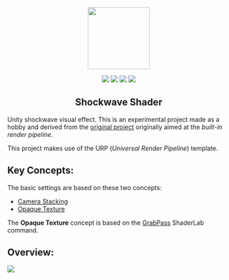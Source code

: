 <p align="center">
<img src="https://github.com/SlideZero/icons-logos/blob/main/Unity/unity-tab-square-white.png" width="140"/>
</p>

<p align="center">
<img src="https://img.shields.io/badge/Unity-2020.1.2-lightgrey"/> <img src="https://img.shields.io/badge/Template-URP-brightgreen"/> <img src="https://img.shields.io/badge/Feature-Shader_Graph-blue"/> <img src="https://img.shields.io/badge/Status-Experimental-red"/>
</p>

<h2 align="center">Shockwave Shader</h2>

Unity shockwave visual effect. This is an experimental project made as a hobby and derived from the [original project](https://github.com/SlideZero/shockwave-shader) originally aimed at the <em>built-in render pipeline.</em>

This project makes use of the URP (<em>Universal Render Pipeline</em>) template.

## Key Concepts:

The basic settings are based on these two concepts:
- [Camera Stacking](https://docs.unity3d.com/Packages/com.unity.render-pipelines.universal@7.2/manual/camera-stacking.html)
- [Opaque Texture](https://docs.unity3d.com/Packages/com.unity.render-pipelines.universal@7.1/manual/universalrp-asset.html)

The <b>Opaque Texture</b> concept is based on the [GrabPass](https://docs.unity3d.com/Manual/SL-GrabPass.html) ShaderLab command.

## Overview:

<img src="https://zesdev-resources.s3.us-east-1.amazonaws.com/urp-shockwave-shader.gif?response-content-disposition=inline&X-Amz-Security-Token=IQoJb3JpZ2luX2VjEAkaCXVzLWVhc3QtMiJIMEYCIQC%2Fhqsg2lrx6KUJZ9nPM26ehhBT00cLJBD9SGW2TnnspgIhAOUTRTjTxXcc%2Fc2BvH9DqUrijKu82Gu4fdvyzhYH4fVZKvYCCFIQABoMODM3ODMyNzczNTAxIgzCdtTesdxISFRNDqAq0wIHu%2F6BWrqtiFNoYgAgTXTE%2BvJdvJp5HPZV7S1cCf5mCJxJe8TKqkuJvqKyjWCmQwipxE41GoKzWkvksYlkeUYIqJbIhsImeFn0UOgbPtBECFk%2FG%2BRp0ZeZDdKo6C%2FjYIBCmWtSFMMBfIIM1b%2BNKlLlABMUXgJxOF3TcVkNY9v0wveeVoYifbc5gliVboyvIF2iG1DrgFLirX%2BeVwTdvKSA5GhfREPpPph86i8WSqV0zlGsxZXgk7vcgwoo2nym4pn6t%2F1GXlhs%2BY0RUBl8A%2FDrSF6xnC1hQSLiD9U8FguGjJpMoHKZ%2Fr5JNKf%2BwodxDzUUJ46hw57V%2BRxFz54k9lizd0IXmwXgQVO9qWJFS2ZDCS8jisXYtsa1Rx6nfXw0j%2FSrCXkXcMiQPklYUUMVXRWTEX6ubkW%2F66VRjW6it2tf7l55hAsM9SuH96p7nYVbsFzELa0wiaXQiQY6sgLEupIu1TeZkMX39lGrS1YLVGIrDSZCkK%2Bqqj0tG0hWdhZRtzG2mDS88oCX9z7wHkZ%2FtcrBSfZqztWeVUTOkEvagZwY68PdIgiFsa6ew52LVs1RSRwmcu3%2FxJxkXIFQH1C6HKNioaUrWgh7ovhNfsSNLzw7Q5E5M2avtYYyhKQeUVEjwCVQ6lg1Ihi4Wyf4g3y0FobsLeW1AMf6Mub6Z2NqzQov3BgyN2%2BAisw%2FZ8majKpX5qst%2BfMwMrRsapB445dr3%2B%2FpGvj8Pan8PquuOUNoO57imGvfIpCnUrx36n%2BBx9DldvjL6axXZjgRq3PNiVZKcvh9LsStvsyMgTfvX1LvqX%2Br%2BJTwy8X8vlJgbak6Ohn81E0wgKbOooOzlE0rOGhBsFJGLEQtrsHz%2BWS9gX0wi9A%3D&X-Amz-Algorithm=AWS4-HMAC-SHA256&X-Amz-Date=20210905T012520Z&X-Amz-SignedHeaders=host&X-Amz-Expires=300&X-Amz-Credential=ASIA4GEVZR56YELD2UPI%2F20210905%2Fus-east-1%2Fs3%2Faws4_request&X-Amz-Signature=0f898ca71a9d734c2a5824a020362bfe6cc21feb6cfa7f136c55905b36e62ab9"/>
